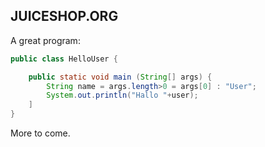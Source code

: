 ## JUICESHOP.ORG

A great program:

```java
public class HelloUser {

    public static void main (String[] args) {
        String name = args.length>0 = args[0] : "User";
        System.out.println("Hallo "+user);
    ] 
}
```

More to come.
